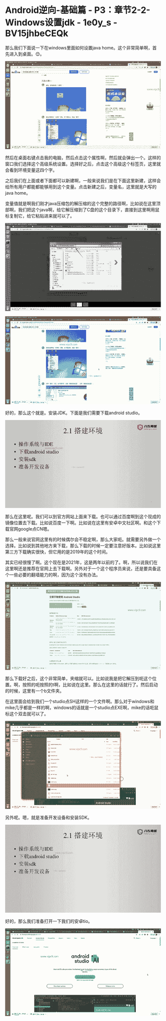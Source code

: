 # Android逆向-基础篇 - P3：章节2-2-Windows设置jdk - 1e0y_s - BV15jhbeCEQk

那么我们下面说一下在windows里面如何设置java home。这个非常简单啊，首先进入到桌面。😊。



![](img/b5e6a826e7e224c36e4674f902afc43b_1.png)

然后在桌面右键点击我的电脑，然后点击这个属性啊，然后就会弹出一个。这样的窗口我们选择这个高级系统设置。选择好之后，点击这个高级这个标签页，这里就会看到环境变量这四个字。

之后我们在上面或者下面都可以新建啊，一般来说我们是在下面这里新建，这样会给所有用户都能都能够用到这个变量。点击新建之后，变量名，这里就是大写的java home。

变量值就是啊我们刚才java压缩包的解压缩的这个完整的路径啊，比如说在这里顶部啊，我们把这个java啊，给它解压缩到了C盘的这个目录下，直接到这里啊用鼠标复制它，给它粘贴进来就可以了。



![](img/b5e6a826e7e224c36e4674f902afc43b_3.png)

![](img/b5e6a826e7e224c36e4674f902afc43b_4.png)

好的，那么这个就是。安装JDK。下面是我们需要下载android studio。

![](img/b5e6a826e7e224c36e4674f902afc43b_6.png)

那么在这里呢。我们可以到官方网站上面来下载。也可以通过百度啊到这个现成的镜像位置去下载。比如说百度一下啊。比如说在这里有安卓中文社区啊。和这个下载官网google点CN嗯。

那么一般来说官网这里有的时候偶尔会不稳定啊，那么大家呃。就需要另外做一个选择。比如说到其他地方来下载，那么下载的时候一定要注意好版本。比如说这里第三方下载确实很快，但它用的是2019年的这个时间。

其实已经很慢了啊。这个现在是2021年，这是两年以前的了。啊，所以说我们在这里啊还是推荐在官网上去下载啊。另外对于一个这个程序员来说，还是要具备这个一些必要的翻墙能力的啊，因为这个没有办法。



![](img/b5e6a826e7e224c36e4674f902afc43b_8.png)

那么下载好之后，这个非常简单，夹缩就可以。比如说我是把它解压到呃这个位置。啊，按照的呃按照的t啊，比如说在这里。那么在这里的话就行了。然后启动的时候，这里有一个b文件夹。

在这里面会给到我们一个studio点SH这样的一个文件啊。那么对于windows和mike几乎都是一样的啊，windows的话就是一个studio点EXE啊，mike的话呃鼠标这个双击就可以了。



![](img/b5e6a826e7e224c36e4674f902afc43b_10.png)

另外呢。嗯，就是准备开发设备和安装SDK。

![](img/b5e6a826e7e224c36e4674f902afc43b_12.png)

好的，那么我们准备打开一下我们的安卓tio。

![](img/b5e6a826e7e224c36e4674f902afc43b_14.png)